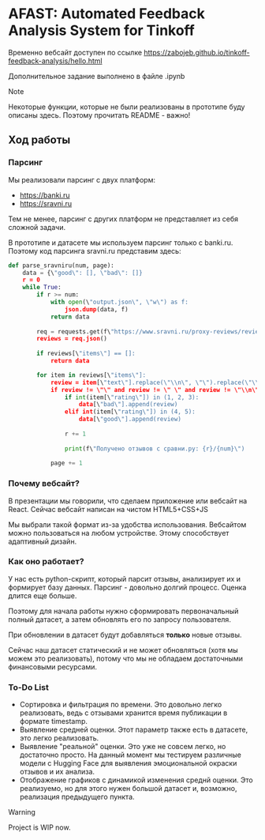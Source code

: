 # AFAST: Automated Feedback Analysis System for Tinkoff

Временно вебсайт доступен по ссылке <https://zabojeb.github.io/tinkoff-feedback-analysis/hello.html>

Дополнительное задание выполнено в файле .ipynb

> [!NOTE]
> Некоторые функции, которые не были реализованы в прототипе буду описаны здесь.
> Поэтому прочитать README - важно!

## Ход работы
### Парсинг
Мы реализовали парсинг с двух платформ:
- <https://banki.ru>
- <https://sravni.ru>

Тем не менее, парсинг с других платформ не представляет из себя сложной задачи.

В прототипе и датасете мы используем парсинг только с banki.ru.
Поэтому код парсинга sravni.ru представим здесь:
```python
def parse_sravniru(num, page):
    data = {\"good\": [], \"bad\": []}
    r = 0
    while True:
        if r >= num:
            with open(\"output.json\", \"w\") as f:
                json.dump(data, f)
            return data
            
        req = requests.get(f\"https://www.sravni.ru/proxy-reviews/reviews/?filterBy=withRates&fingerPrint=ea060f38d490a841e5bae143a1505423&isClient=true&locationRoute=&newIds=true&orderBy=byDate&pageIndex={page}&pageSize=10&reviewObjectId=5bb4f769245bc22a520a6353&reviewObjectType=banks&specificProductId=&withVotes=true\")
        reviews = req.json()
        
        if reviews[\"items\"] == []:
            return data

        for item in reviews[\"items\"]:
            review = item[\"text\"].replace(\"\\n\", \"\").replace(\"\\r\", \"\").replace(\"\\t\", \"\")
            if review != \"\" and review != \" \" and review != \"\\n\" and review != ', ':
                if int(item[\"rating\"]) in (1, 2, 3):
                    data[\"bad\"].append(review)
                elif int(item[\"rating\"]) in (4, 5):
                    data[\"good\"].append(review)
                    
                r += 1
                
                print(f\"Получено отзывов с сравни.ру: {r}/{num}\")
                
            page += 1
```

### Почему вебсайт?
В презентации мы говорили, что сделаем приложение или вебсайт на React.
Сейчас вебсайт написан на чистом HTML5+CSS+JS

Мы выбрали такой формат из-за удобства использования. Вебсайтом можно пользоваться на любом устройстве.
Этому способствует адаптивный дизайн.

### Как оно работает?
У нас есть python-скрипт, который парсит отзывы, анализирует их и формирует базу данных.
Парсинг - довольно долгий процесс. Оценка длится еще больше.

Поэтому для начала работы нужно сформировать первоначальный полный датасет,
а затем обновлять его по запросу пользователя.

При обновлении в датасет будут добавляться **только** новые отзывы.

Сейчас наш датасет статический и не может обновляться (хотя мы можем это реализовать),
потому что мы не обладаем достаточными финансовыми ресурсами.

### To-Do List
- Сортировка и фильтрация по времени. Это довольно легко реализовать, ведь с отзывами хранится время публикации в формате timestamp.
- Выявление средней оценки. Этот параметр также есть в датасете, это легко реализовать.
- Выявление "реальной" оценки. Это уже не совсем легко, но достаточно просто. На данный момент мы тестируем различные модели с Hugging Face для выявления эмоциональной окраски отзывов и их анализа.
- Отображение графиков с динамикой изменения среднй оценки. Это реализуемо, но для этого нужен большой датасет и, возможно, реализация предыдущего пункта.

> [!WARNING]
> Project is WIP now.
